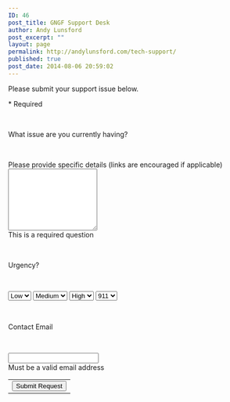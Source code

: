 ```yaml
---
ID: 46
post_title: GNGF Support Desk
author: Andy Lunsford
post_excerpt: ""
layout: page
permalink: http://andylunsford.com/tech-support/
published: true
post_date: 2014-08-06 20:59:02
---
```

Please submit your support issue below.
<div>
<div class="ss-form-container">
<div class="ss-top-of-page">
<div class="ss-form-heading">
<div class="ss-required-asterisk">* Required</div>
</div>
</div>
<div class="ss-form"><form id="ss-form" action="https://docs.google.com/a/gngf.com/forms/d/1_TqkFsUl7aOW7sfRYn4jjr70APILEm318Owe5o6UqHE/formResponse" method="POST" target="_self">
<div class="ss-form-question errorbox-good">
<div class="ss-item ss-item-required ss-paragraph-text" dir="ltr">
<div class="ss-form-entry">

<label class="ss-q-item-label" for="entry_222258822"> </label>
<div class="ss-q-title">

What issue are you currently having?

&nbsp;

</div>
<div class="ss-q-help ss-secondary-text" dir="ltr">Please provide specific details (links are encouraged if applicable)</div>
<textarea id="entry_222258822" class="ss-q-long" dir="auto" cols="0" name="entry.222258822" required="" rows="8"></textarea>
<div id="1664949800_errorMessage" class="error-message"></div>
<div class="required-message">This is a required question</div>
</div>
</div>
</div>
<div class="ss-form-question errorbox-good">
<div class="ss-item ss-item-required ss-select" dir="ltr">
<div class="ss-form-entry">

<label class="ss-q-item-label" for="entry_418825158"> </label>
<div class="ss-q-title">

Urgency?

&nbsp;

</div>
<select name="entry.418825158" required=""><option value="Low">Low</option></select>
<select name="entry.418825158" required=""><option value="Medium">Medium</option></select>
<select name="entry.418825158" required=""><option value="High">High</option></select>
<select name="entry.418825158" required=""><option value="911">911</option></select>
<div class="required-message"></div>
</div>
</div>
</div>
<div class="ss-form-question errorbox-good">
<div class="ss-item ss-item-required ss-text" dir="ltr">
<div class="ss-form-entry">

<label class="ss-q-item-label" for="entry_1436145816"> </label>
<div class="ss-q-title">

Contact Email

&nbsp;

</div>
<input id="entry_1436145816" class="ss-q-short" dir="auto" title="Must be a valid email address" name="entry.1436145816" required="" type="email" value="" />
<div id="1818961071_errorMessage" class="error-message">Must be a valid email address</div>
<div class="required-message"></div>
</div>
</div>
</div>
<input name="draftResponse" type="hidden" value="[,,&quot;-3843224570383930470&quot;] " />

<input name="pageHistory" type="hidden" value="0" />

<input name="fbzx" type="hidden" value="-3843224570383930470" />
<div class="ss-item ss-navigate">
<table id="navigation-table">
<tbody>
<tr>
<td id="navigation-buttons" class="ss-form-entry goog-inline-block" dir="ltr"><input id="ss-submit" name="submit" type="submit" value="Submit Request" /></td>
</tr>
</tbody>
</table>
</div>
</form></div>
</div>
</div>